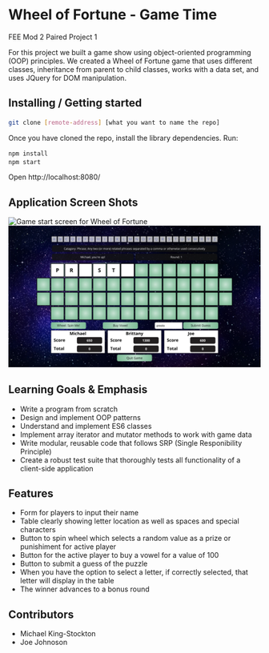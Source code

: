 # Wheel of Fortune - Game Time
FEE Mod 2 Paired Project 1

For this project we built a game show using object-oriented programming (OOP) principles. We created a Wheel of Fortune game that uses different classes, inheritance from parent to child classes, works with a data set, and uses JQuery for DOM manipulation.

## Installing / Getting started

```bash
git clone [remote-address] [what you want to name the repo]
```

Once you have cloned the repo, install the library dependencies. Run:

```bash
npm install
npm start
```
Open http://localhost:8080/

## Application Screen Shots
![Game start screen for Wheel of Fortune](https://github.com/joejohnson3985/wheel-of-fortune/blob/master/src/images/start-game.png)
![Game board screen for Wheel of Fortune](https://github.com/joejohnson3985/wheel-of-fortune/blob/master/src/images/game-board.png)

      

## Learning Goals & Emphasis
* Write a program from scratch
* Design and implement OOP patterns
* Understand and implement ES6 classes
* Implement array iterator and mutator methods to work with game data
* Write modular, reusable code that follows SRP (Single Responibility Principle)
* Create a robust test suite that thoroughly tests all functionality of a client-side application

## Features
* Form for players to input their name
* Table clearly showing letter location as well as spaces and special characters
* Button to spin wheel which selects a random value as a prize or punishiment for active player
* Button for the active player to buy a vowel for a value of 100
* Button to submit a guess of the puzzle
* When you have the option to select a letter, if correctly selected, that letter will display in the table
* The winner advances to a bonus round


## Contributors 
* Michael King-Stockton
* Joe Johnoson
